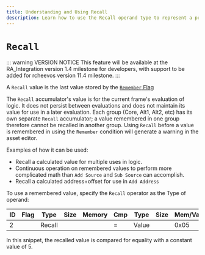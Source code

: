```yaml
---
title: Understanding and Using Recall
description: Learn how to use the Recall operand type to represent a previously remembered value.
---
```


# `Recall`

::: warning VERSION NOTICE
This feature will be available at the RA_Integration version 1.4 milestone for developers, with support to be added for rcheevos version 11.4 milestone.
:::

A `Recall` value is the last value stored by the [`Remember` Flag](/developer-docs/flags/remember)

The `Recall` accumulator's value is for the current frame's evaluation of logic. It does not persist between evaluations and does not maintain its value for use in a later evaluation. Each group (Core, Alt1, Alt2, etc) has its own separate `Recall` accumulator; a value remembered in one group therefore cannot be recalled in another group. Using `Recall` before a value is remembered in using the `Remember` condition will generate a warning in the asset editor.

Examples of how it can be used:

- Recall a calculated value for multiple uses in logic.
- Continuous operation on remembered values to perform more complicated math than `Add Source` and `Sub Source` can accomplish.
- Recall a calculated address+offset for use in `Add Address`

To use a remembered value, specify the `Recall` operator as the Type of operand:

| ID  | Flag | Type   | Size | Memory | Cmp | Type  | Size | Mem/Val | Hits |
| --- | ---- | ------ | ---- | ------ | --- | ----- | ---- | ------- | ---- |
| 2   |      | Recall |      |        | =   | Value |      | 0x05    |      |

In this snippet, the recalled value is compared for equality with a constant value of 5.
